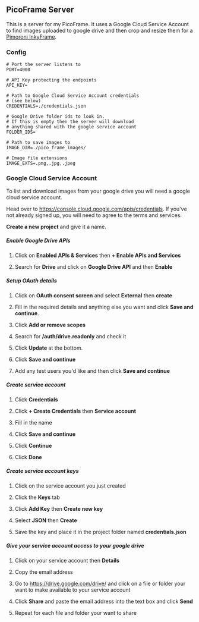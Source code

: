## PicoFrame Server

This is a server for my PicoFrame. It uses a Google Cloud Service Account to find images uploaded to google drive and then crop and resize them for a [Pimoroni InkyFrame](https://shop.pimoroni.com/search?q=inky%20frame).

### Config

```
# Port the server listens to
PORT=4000

# API Key protecting the endpoints
API_KEY=

# Path to Google Cloud Service Account credentials
# (see below)
CREDENTIALS=./credentials.json

# Google Drive folder ids to look in.
# If this is empty then the server will download
# anything shared with the google service account
FOLDER_IDS=

# Path to save images to
IMAGE_DIR=./pico_frame_images/

# Image file extensions
IMAGE_EXTS=.png,.jpg,.jpeg
```

### Google Cloud Service Account

To list and download images from your google drive you will need a google cloud service account.

Head over to https://console.cloud.google.com/apis/credentials. If you've not already signed up, you will need to agree to the terms and services.

**Create a new project** and give it a name.

##### Enable Google Drive APIs
1. Click on **Enabled APIs & Services** then **+ Enable APIs and Services**

2. Search for **Drive** and click on **Google Drive API** and then **Enable**

##### Setup OAuth details
1. Click on **OAuth consent screen** and select **External** then **create**

2. Fill in the required details and anything else you want and click **Save and continue**.

3. Click **Add or remove scopes**

4. Search for **/auth/drive.readonly** and check it

5. Click **Update** at the bottom.

6. Click **Save and continue**

7. Add any test users you'd like and then click **Save and continue**

##### Create service account

1. Click **Credentials**

2. Click **+ Create Credentials** then **Service account**

3. Fill in the name

4. Click **Save and continue**

5. Click **Continue**

6. Click **Done**

##### Create service account keys

1. Click on the service account you just created

2. Click the **Keys** tab

3. Click **Add Key** then **Create new key**

4. Select **JSON** then **Create**

5. Save the key and place it in the project folder named **credentials.json**

##### Give your service account access to your google drive

1. Click on your service account then **Details**

2. Copy the email address

3. Go to https://drive.google.com/drive/ and click on a file or folder your want to make available to your service account

4. Click **Share** and paste the email address into the text box and click **Send**

5. Repeat for each file and folder your want to share

